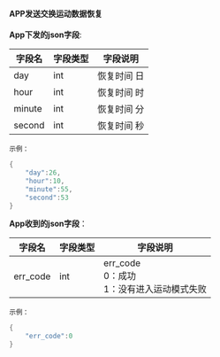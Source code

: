 #### APP发送交换运动数据恢复


**App下发的json字段**:

| 字段名 | 字段类型 | 字段说明    |
| ------ | -------- | ----------- |
| day    | int      | 恢复时间 日 |
| hour   | int      | 恢复时间 时 |
| minute | int      | 恢复时间 分 |
| second | int      | 恢复时间 秒 |

`示例：`

```c
{
    "day":26,
    "hour":10,
    "minute":55,
    "second":53
}
```

**App收到的json字段**：

| 字段名   | 字段类型 | 字段说明                                                |
| -------- | -------- | ------------------------------------------------------- |
| err_code | int      | err_code<br/>0：成功<br />1：没有进入运动模式失败 |

`示例：`

```c
{
    "err_code":0
}
```

